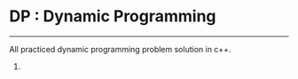 # DP   : Dynamic Programming
__________________________________________
All practiced dynamic programming problem solution in c++.

1.

